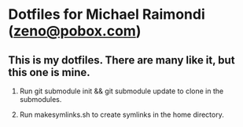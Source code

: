 # Dotfiles for Michael Raimondi (zeno@pobox.com) #

## This is my dotfiles. There are many like it, but this one is mine. ##


1. Run git submodule init && git submodule update to clone in the submodules.

2. Run makesymlinks.sh to create symlinks in the home directory.
